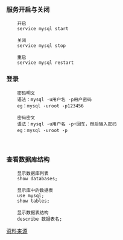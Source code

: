 
### 服务开启与关闭
```
    开启
    service mysql start

    关闭
    service mysql stop

    重启
    service mysql restart
```

### 登录
```
    密码明文
    语法：mysql -u用户名 -p用户密码
    eg：mysql -uroot -p123456

    密码密文
    语法：mysql -u用户名 -p+回车，然后输入密码
    eg：mysql -uroot -p　　
```
　　
### 查看数据库结构
```
    显示数据库列表
    show databases;

    显示库中的数据表
    use mysql;
    show tables;

    显示数据表结构
    describe 数据表名;
```
[资料来源](https://www.cnblogs.com/MIC2016/p/8287897.html)
